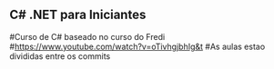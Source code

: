 ## C# .NET para Iniciantes

#Curso de C# baseado no curso do Fredi
#https://www.youtube.com/watch?v=oTivhgjbhIg&t
#As aulas estao divididas entre os commits
